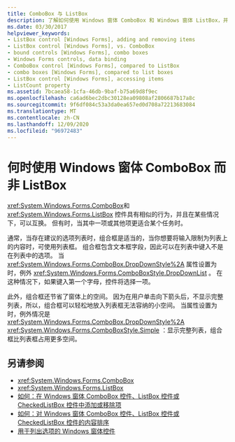 ```yaml
---
title: ComboBox 与 ListBox
description: 了解如何使用 Windows 窗体 ComboBox 和 Windows 窗体 ListBox，并了解如何判断一个或另一个对任务更合适的时间。
ms.date: 03/30/2017
helpviewer_keywords:
- ListBox control [Windows Forms], adding and removing items
- ListBox control [Windows Forms], vs. ComboBox
- bound controls [Windows Forms], combo boxes
- Windows Forms controls, data binding
- ComboBox control [Windows Forms], compared to ListBox
- combo boxes [Windows Forms], compared to list boxes
- ListBox control [Windows Forms], accessing items
- ListCount property
ms.assetid: 7bcaea58-1cfa-46db-9baf-b75a69d8f9ec
ms.openlocfilehash: ca6ad6bec2dbc30128ea09808af2806687b17a8c
ms.sourcegitcommit: 9f6df084c53a3da0ea657ed0d708a72213683084
ms.translationtype: MT
ms.contentlocale: zh-CN
ms.lasthandoff: 12/09/2020
ms.locfileid: "96972483"
---
```

# <a name="when-to-use-a-windows-forms-combobox-instead-of-a-listbox"></a>何时使用 Windows 窗体 ComboBox 而非 ListBox
<xref:System.Windows.Forms.ComboBox>和 <xref:System.Windows.Forms.ListBox> 控件具有相似的行为，并且在某些情况下，可以互换。 但有时，当其中一项或其他项更适合某个任务时。  
  
 通常，当存在建议的选项列表时，组合框是适当的，当你想要将输入限制为列表上的内容时，可使用列表框。 组合框包含文本框字段，因此可以在列表中键入不是在列表中的选项。 当 <xref:System.Windows.Forms.ComboBox.DropDownStyle%2A> 属性设置为时，例外 <xref:System.Windows.Forms.ComboBoxStyle.DropDownList> 。 在这种情况下，如果键入第一个字母，控件将选择一项。  
  
 此外，组合框还节省了窗体上的空间。 因为在用户单击向下箭头后，不显示完整列表，所以，组合框可以轻松地放入列表框无法容纳的小空间。 当属性设置为时，例外情况是 <xref:System.Windows.Forms.ComboBox.DropDownStyle%2A> <xref:System.Windows.Forms.ComboBoxStyle.Simple> ：显示完整列表，组合框比列表框占用更多空间。  
  
## <a name="see-also"></a>另请参阅

- <xref:System.Windows.Forms.ComboBox>
- <xref:System.Windows.Forms.ListBox>
- [如何：在 Windows 窗体 ComboBox 控件、ListBox 控件或 CheckedListBox 控件中添加或移除项](add-and-remove-items-from-a-wf-combobox.md)
- [如何：对 Windows 窗体 ComboBox 控件、ListBox 控件或 CheckedListBox 控件的内容排序](sort-the-contents-of-a-wf-combobox-listbox-or-checkedlistbox-control.md)
- [用于列出选项的 Windows 窗体控件](windows-forms-controls-used-to-list-options.md)
